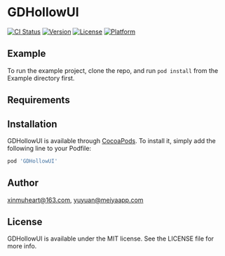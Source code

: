 # GDHollowUI

[![CI Status](https://img.shields.io/travis/xinmuheart@163.com/GDHollowUI.svg?style=flat)](https://travis-ci.org/xinmuheart@163.com/GDHollowUI)
[![Version](https://img.shields.io/cocoapods/v/GDHollowUI.svg?style=flat)](https://cocoapods.org/pods/GDHollowUI)
[![License](https://img.shields.io/cocoapods/l/GDHollowUI.svg?style=flat)](https://raw.githubusercontent.com/Quanhua-Guan/GDHollowUI/master/LICENSE)
[![Platform](https://img.shields.io/cocoapods/p/GDHollowUI.svg?style=flat)](https://cocoapods.org/pods/GDHollowUI)

## Example

To run the example project, clone the repo, and run `pod install` from the Example directory first.

## Requirements

## Installation

GDHollowUI is available through [CocoaPods](https://cocoapods.org). To install
it, simply add the following line to your Podfile:

```ruby
pod 'GDHollowUI'
```

## Author

xinmuheart@163.com, yuyuan@meiyaapp.com

## License

GDHollowUI is available under the MIT license. See the LICENSE file for more info.
